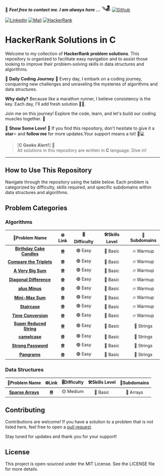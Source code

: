 <!-- 

/* -------------------------------------------------------------------- */
/*                                                                      */
/*                          Comments                                    */
/*                                                                      */
/* -------------------------------------------------------------------- */

[1] HypeLink: 
              **<a href="Problem Solving/Algorithms/Basic/Problem 01.c">Problem </a>** 
              **[Problem A](Problem%20Solving/Algorithms/Basic/Problem%2001.c)** 
              ** for bold
              %20 for spaces
[2] emo
              ## Problem Categories

              ### Data Structures
              | Problem Name | Difficulty | Skills Level | Subdomains |
              |:------------:|:----------:|:------------:|:----------:|
              | 📊 **Problem A** | 🟢 Easy | 🌱 Basic | 🔗 Arrays |
              | 📊 **Problem B** | 🟡 Medium | 🚀 Intermediate | 🔗 Linked Lists |
              | 📈 **Problem C** | 🔴 Hard | 🌟 Advanced | 🌲 Trees |
              | ... | ... | ... | ... |

			  - Warmup: 🔥
			  - Implementation: 🛠️
			  - Strings: 🧵
			  - Sorting: 🔢
			  - Search: 🔍
			  - Graph Theory: 🌐
			  - Greedy: 💰
			  - Dynamic Programming: ⏳
			  - Constructive Algorithms: 🏗️
			  - Bit Manipulation: 💡
			  - Recursion: 🔁
			  - Game Theory: 🎲
			  - NP Complete: 🧩
			  - Debugging: 🐞
			  
			  For Data Structures:
			  - Arrays: 🔢
			  - Linked Lists: 🔗
			  - Trees: 🌲
			  - Balanced Trees: ⚖️
			  - Stacks: 📚
			  - Queues: 🚶‍♂️🚶‍♀️
			  - Heap: 🗑️
			  - Disjoint Set: 🧿
			  - Multiple Choice: ✅
			  - Trie: 🌳
			  - Advanced: 🚀
			  
			  Feel free to use these emojis to enhance the visual appeal of your README file and make it more intuitive. Happy coding! 🌟
			  
						  ### Algorithms
						  
						  🔍 Sorting 
						  🌐 Graph Theory 
						  🔄 Dynamic Programming 
			  
			  https://www.hackerrank.com/challenges/birthday-cake-candles/problem
			  Birthday Cake Candles

C
HackerRank
Algorithms
Data Structures
Problem Solving
Coding Challenges
C Programming
Learning C
Computer Science
Educational
-->
📝 ***Feel free to contact me. I am always here ...*** <img src="https://github.com/abd-elarhman/abd-elarhman/blob/main/assets/giphy.gif" width="30">  [![Github](https://img.shields.io/github/followers/abd-elarhman?label=Followers&style=social)](https://github.com/abd-elarhman)<br>
<br> [![Linkedin](https://img.shields.io/badge/LinkedIn-Abdelrahman%20Ahmed-blue?logo=Linkedin&logoColor=blue&labelColor=black)](https://www.linkedin.com/in/-abdelrahman-ahmed//) [![Mail](https://img.shields.io/badge/abdelrahman.ahmed0599@gmail.com-blue?logo=Gmail&logoColor=blue&labelColor=black)](mailto:abdelrahman.ahmed0599@gmail.com) [![HackerRank](https://img.shields.io/badge/HackerRank-abdelrahman_ah30-brightgreen?logo=HackerRank&logoColor=Green&labelColor=black)](https://www.hackerrank.com/profile/abdelrahman_ah30) </br>

# HackerRank Solutions in C

Welcome to my collection of **HackerRank problem solutions**. This repository is organized to facilitate easy navigation and to assist those looking to improve their problem-solving skills in data structures and algorithms.

🚀 **Daily Coding Journey**
🌟 Every day, I embark on a coding journey, conquering new challenges and unraveling the mysteries of algorithms and data structures.

**Why daily?** Because like a marathon runner, I believe consistency is the key. Each day, I'll add fresh solution 🧠💡.

Join me on this journey! Explore the code, learn, and let's build our coding muscles together. 🤝

🌟 **Show Some Love!** 🌟
If you find this repository, don't hesitate to give it a **star**⭐️ and **follow me** for more updates.Your support means a lot! 🌟💻


> [**C Geeks Alert!**] 🚨\
> All solutions in this repository are written in **C** language. Dive in!

---

## How to Use This Repository
Navigate through the repository using the table below. Each problem is categorized by difficulty, skills required, and specific subdomains within data structures and algorithms.

## Problem Categories

### Algorithms
|  📝**Problem Name** |  🌐**Link** |  🎚️**Difficulty** | 🛠️**Skills Level** | 📂**Subdomains** |
|:------------:|:----------:|:----------:|:------------:|:----------:|
| **<a href="Problem Solving/Algorithms/Basic/Birthday_Cake_Candles.c">Birthday Cake Candles </a>** | **<a href="https://www.hackerrank.com/challenges/birthday-cake-candles/problem">🌐 </a>** | 🟢 Easy | 🌱 Basic | 🔥 Warmup |
| **<a href="Problem Solving/Algorithms/Basic/Compare_the_Triplets.c">Compare the Triplets </a>** | **<a href="https://www.hackerrank.com/challenges/compare-the-triplets">🌐 </a>** | 🟢 Easy | 🌱 Basic | 🔥 Warmup |
| **<a href="Problem Solving/Algorithms/Basic/A Very Big Sum.c">A Very Big Sum </a>** | **<a href="https://www.hackerrank.com/challenges/a-very-big-sum/problem">🌐 </a>** | 🟢 Easy | 🌱 Basic | 🔥 Warmup |
| **<a href="Problem Solving/Algorithms/Basic/Diagonal Difference.c">Diagonal Difference </a>** | **<a href="https://www.hackerrank.com/challenges/diagonal-difference/problem">🌐 </a>** | 🟢 Easy | 🌱 Basic | 🔥 Warmup |
| **<a href="Problem Solving/Algorithms/Basic/plus Minus.c">plus Minus </a>** | **<a href="https://www.hackerrank.com/challenges/plus-minus/problem">🌐 </a>** | 🟢 Easy | 🌱 Basic | 🔥 Warmup |
| **<a href="Problem Solving/Algorithms/Basic/Mini-Max Sum.c">Mini-Max Sum </a>** | **<a href="https://www.hackerrank.com/challenges/mini-max-sum/problem">🌐 </a>** | 🟢 Easy | 🌱 Basic | 🔥 Warmup |
| **<a href="Problem Solving/Algorithms/Basic/Staircase.c">Staircase </a>** | **<a href="https://www.hackerrank.com/challenges/staircase/problem">🌐 </a>** | 🟢 Easy | 🌱 Basic | 🔥 Warmup |
| **<a href="Problem Solving/Algorithms/Basic/Time Conversion.c">Time Conversion</a>** | **<a href="https://www.hackerrank.com/challenges/time-conversion/problem">🌐 </a>** | 🟢 Easy | 🌱 Basic | 🔥 Warmup |
| **<a href="Problem Solving/Algorithms/Basic/Super Reduced String.c">Super Reduced String </a>** | **<a href="https://www.hackerrank.com/challenges/reduced-string/problem">🌐 </a>** | 🟢 Easy | 🌱 Basic | 🧵 Strings |
| **<a href="Problem Solving/Algorithms/Basic/camelcase.c">camelcase </a>** | **<a href="https://www.hackerrank.com/challenges/camelcase/problem">🌐 </a>** | 🟢 Easy | 🌱 Basic | 🧵 Strings |
| **<a href="Problem Solving/Algorithms/Basic/Strong Password.c">Strong Password </a>** | **<a href="https://www.hackerrank.com/challenges/strong-password/problem">🌐 </a>** | 🟢 Easy | 🌱 Basic | 🧵 Strings |
| **<a href="Problem Solving/Algorithms/Basic/Pangrams.c">Pangrams </a>** | **<a href="https://www.hackerrank.com/challenges/pangrams/problem">🌐 </a>** | 🟢 Easy | 🌱 Basic | 🧵 Strings |

### Data Structures
|  📝**Problem Name** |  🌐**Link** |  🎚️**Difficulty** | 🛠️**Skills Level** | 📂**Subdomains** |
|:------------:|:----------:|:----------:|:------------:|:----------:|
| **<a href="Problem Solving/Data Structures/Basic/Sparse Arrays.c">Sparse Arrays </a>** | **<a href="https://www.hackerrank.com/challenges/sparse-arrays/problem">🌐 </a>** | 🟡 Medium | 🌱 Basic | 🔗 Arrays |


## Contributing
Contributions are welcome! If you have a solution to a problem that is not listed here, feel free to open a <a href="https://github.com/abd-elarhman/HackerRank/pulls">pull request</a></strong>.

Stay tuned for updates and thank you for your support!


## License
This project is open-sourced under the MIT License. See the LICENSE file for more details.
